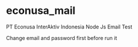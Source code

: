 # econusa_mail
PT Econusa InterAktiv Indonesia Node Js Email Test

Change email and password first before run it
